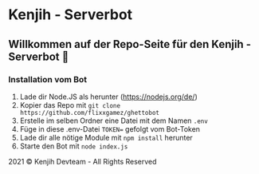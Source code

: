 # Kenjih - Serverbot

## Willkommen auf der Repo-Seite für den Kenjih - Serverbot 👋

### Installation vom Bot
1. Lade dir Node.JS als herunter (https://nodejs.org/de/)
2. Kopier das Repo mit `git clone https://github.com/flixxgamez/ghettobot`
3. Erstelle im selben Ordner eine Datei mit dem Namen `.env`
4. Füge in diese .env-Datei `TOKEN=` gefolgt vom Bot-Token
5. Lade dir alle nötige Module mit `npm install` herunter
6. Starte den Bot mit `node index.js`

2021 © Kenjih Devteam - All Rights Reserved 
